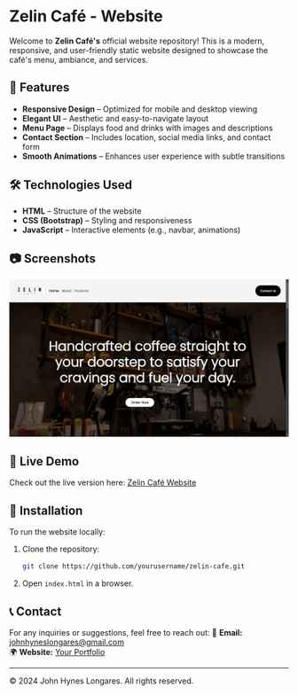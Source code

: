 # Zelin Café - Website

Welcome to **Zelin Café's** official website repository! This is a modern, responsive, and user-friendly static website designed to showcase the café's menu, ambiance, and services.

## 🌟 Features
- **Responsive Design** – Optimized for mobile and desktop viewing
- **Elegant UI** – Aesthetic and easy-to-navigate layout
- **Menu Page** – Displays food and drinks with images and descriptions
- **Contact Section** – Includes location, social media links, and contact form
- **Smooth Animations** – Enhances user experience with subtle transitions

## 🛠️ Technologies Used
- **HTML** – Structure of the website
- **CSS (Bootstrap)** – Styling and responsiveness
- **JavaScript** – Interactive elements (e.g., navbar, animations)

## 📷 Screenshots
![Homepage Preview](images/zelin_website_screenshot.png)

## 🚀 Live Demo
Check out the live version here: [Zelin Café Website](https://hainzuuu.github.io/zelin-website/index.html)

## 📌 Installation
To run the website locally:
1. Clone the repository:
   ```bash
   git clone https://github.com/yourusername/zelin-cafe.git
   ```
2. Open `index.html` in a browser.

## 📞 Contact
For any inquiries or suggestions, feel free to reach out:
📧 **Email:** johnhyneslongares@gmail.com  
🌍 **Website:** [Your Portfolio](https://your-portfolio-link.com)

---
© 2024 John Hynes Longares. All rights reserved.
